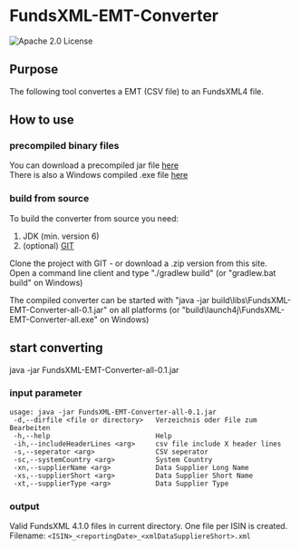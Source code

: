# FundsXML-EMT-Converter

![Apache 2.0 License](https://img.shields.io/badge/LICENSE-Apache_2.0-yellow.svg)

## Purpose
The following tool convertes a EMT (CSV file) to an FundsXML4 file.

## How to use


### precompiled binary files
You can download a precompiled jar file [here](https://github.com/karlkauc/FundsXML-EMT-Converter/blob/master/build/libs/FundsXML-EMT-Converter-0.1-all.jar?raw=true)  
There is also a Windows compiled .exe file [here](https://github.com/karlkauc/FundsXML-EMT-Converter/blob/master/build/launch4j/FundsXML-EMT-Converter-all.exe?raw=true)

### build from source
To build the converter from source you need:
1. JDK (min. version 6)
2. (optional)  [GIT](https://git-scm.com/downloads) 

Clone the project with GIT - or download a .zip version from this site.  
Open a command line client and type "./gradlew build" (or "gradlew.bat build" on Windows)

The compiled converter can be started with "java -jar build\libs\FundsXML-EMT-Converter-all-0.1.jar" on all platforms (or "build\launch4j\FundsXML-EMT-Converter-all.exe" on Windows)

## start converting
java -jar FundsXML-EMT-Converter-all-0.1.jar 
   
  
### input parameter
```
usage: java -jar FundsXML-EMT-Converter-all-0.1.jar
 -d,--dirfile <file or directory>   Verzeichnis oder File zum Bearbeiten
 -h,--help                          Help
 -ih,--includeHeaderLines <arg>     csv file include X header lines
 -s,--seperator <arg>               CSV seperator
 -sc,--systemCountry <arg>          System Country
 -xn,--supplierName <arg>           Data Supplier Long Name
 -xs,--supplierShort <arg>          Data Supplier Short Name
 -xt,--supplierType <arg>           Data Supplier Type

```



### output
Valid FundsXML 4.1.0 files in current directory.
One file per ISIN is created.  
Filename: ```<ISIN>_<reportingDate>_<xmlDataSuppliereShort>.xml```

